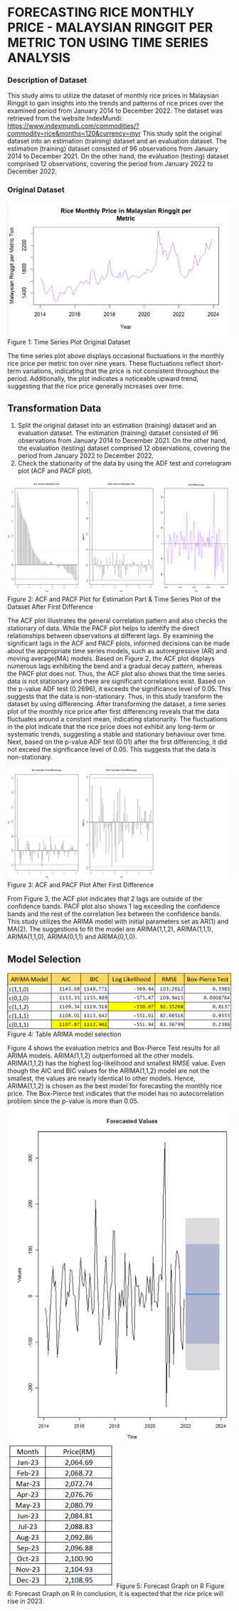 # FORECASTING RICE MONTHLY PRICE - MALAYSIAN RINGGIT PER METRIC TON USING TIME SERIES ANALYSIS

### Description of Dataset
This study aims to utilize the dataset of monthly rice prices in Malaysian Ringgit to gain insights into the trends and patterns of rice prices over the examined period from January 2014 to December 2022.
The dataset was retrieved from the website IndexMundi: https://www.indexmundi.com/commodities/?commodity=rice&months=120&currency=myr
This study split the original dataset into an estimation (training) dataset and an evaluation dataset. The estimation (training) dataset consisted of 96 observations from January 2014 to December 2021. On the other hand, the evaluation (testing) dataset comprised 12 observations, covering the period from January 2022 to December 2022.

### Original Dataset

![](https://github.com/hidayahkhamsani/Project/blob/main/R/Original%20data%20Plot.png?raw=true)
                      Figure 1: Time Series Plot Original Dataset 

The time series plot above displays occasional fluctuations in the monthly rice price per metric ton over nine years. These fluctuations reflect short-term variations, indicating that the price is not consistent throughout the period. Additionally, the plot indicates a noticeable upward trend, suggesting that the rice price generally increases over time.

## Transformation Data

1) Split the original dataset into an estimation (training) dataset and an evaluation dataset. The estimation (training) dataset consisted of 96 observations from January 2014 to December 2021. On the other hand, the evaluation (testing) dataset comprised 12 observations, covering the period from January 2022 to December 2022.
2) Check the stationarity of the data by using the ADF test and correlogram plot (ACF and PACF plot).

![](https://github.com/hidayahkhamsani/Project/blob/main/R/ACF%26PACF%20(estimation%20data)%20%26%20plot%20after%201st%20Diff.png?raw=true)
                Figure 2: ACF and PACF Plot for Estimation Part & Time Series Plot of the Dataset After First Difference

The ACF plot illustrates the general correlation pattern and also checks the stationary of data. While the PACF plot helps to identify the direct relationships between observations at different lags. By examining the significant lags in the ACF and PACF plots, informed decisions can be made about the appropriate time series models, such as autoregressive (AR) and moving average(MA) models. Based on Figure 2, the ACF plot displays numerous lags exhibiting the bend and a gradual decay pattern, whereas the PACF plot does not. Thus, the ACF plot also shows that the time series data is not stationary and there are significant correlations exist. Based on the p-value ADF test (0.2696), it exceeds the significance level of 0.05. This suggests that the data is non-stationary. Thus, in this study transform the dataset by using differencing. After transforming the dataset, a time series plot of the monthly rice price after first differencing reveals that the data fluctuates around a constant mean, indicating stationarity. The fluctuations in the plot indicate that the rice price does not exhibit any long-term or systematic trends, suggesting a stable and stationary behaviour over time. Next, based on the p-value ADF test (0.01) after the first differencing, it did not exceed the significance level of 0.05. This suggests that the data is non-stationary.

![](https://github.com/hidayahkhamsani/Project/blob/main/R/ACF%20%26%20PACF%20plot%20After%20Differencing.png?raw=true)
              Figure 3: ACF and PACF Plot After First Difference

From Figure 3, the ACF plot indicates that 2 lags are outside of the confidence bands. PACF plot also shows 1 lag exceeding the confidence bands and the rest of the correlation lies between the confidence bands. This study utilizes the ARIMA model with initial parameters set as AR(1) and MA(2). The suggestions to fit the model are ARIMA(1,1,2), ARIMA(1,1,1), ARIMA(1,1,0), ARIMA(0,1,1) and ARIMA(0,1,0).

##  Model Selection

![](https://github.com/hidayahkhamsani/Project/blob/main/R/Table%20Arima%20Model.png?raw=true)
              Figure 4: Table ARIMA model selection

Figure 4 shows the evaluation metrics and Box-Pierce Test results for all ARIMA models. ARIMA(1,1,2) outperformed all the other models. ARIMA(1,1,2) has the highest log-likelihood and smallest RMSE value. Even though the AIC and BIC values for the ARIMA(1,1,2) model are not the smallest, the values are nearly identical to other models. Hence, ARIMA(1,1,2) is chosen as the best model for forecasting the monthly rice price. The Box-Pierce test indicates that the model has no autocorrelation problem since the p-value is more than 0.05. 

![](https://github.com/hidayahkhamsani/Project/blob/main/R/forecast%20graph.png?raw=true)       ![](https://github.com/hidayahkhamsani/Project/blob/main/R/Table%20Future%20Forecast%202023.png?raw=true)
              Figure 5: Forecast Graph on R                                                                                        Figure 6: Forecast Graph on R
In conclusion, it is expected that the rice price will rise in 2023.            





















